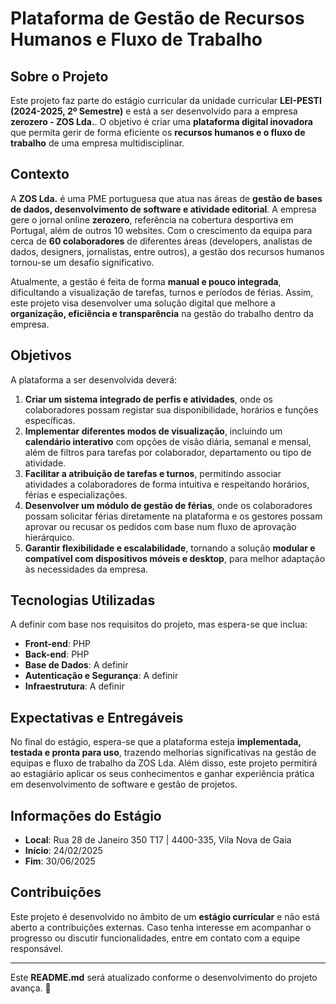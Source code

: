 # Plataforma de Gestão de Recursos Humanos e Fluxo de Trabalho

## Sobre o Projeto

Este projeto faz parte do estágio curricular da unidade curricular **LEI-PESTI (2024-2025, 2º Semestre)** e está a ser desenvolvido para a empresa **zerozero - ZOS Lda.**. O objetivo é criar uma **plataforma digital inovadora** que permita gerir de forma eficiente os **recursos humanos e o fluxo de trabalho** de uma empresa multidisciplinar.

## Contexto

A **ZOS Lda.** é uma PME portuguesa que atua nas áreas de **gestão de bases de dados, desenvolvimento de software e atividade editorial**. A empresa gere o jornal online **zerozero**, referência na cobertura desportiva em Portugal, além de outros 10 websites. Com o crescimento da equipa para cerca de **60 colaboradores** de diferentes áreas (developers, analistas de dados, designers, jornalistas, entre outros), a gestão dos recursos humanos tornou-se um desafio significativo.

Atualmente, a gestão é feita de forma **manual e pouco integrada**, dificultando a visualização de tarefas, turnos e períodos de férias. Assim, este projeto visa desenvolver uma solução digital que melhore a **organização, eficiência e transparência** na gestão do trabalho dentro da empresa.

## Objetivos

A plataforma a ser desenvolvida deverá:

1. **Criar um sistema integrado de perfis e atividades**, onde os colaboradores possam registar sua disponibilidade, horários e funções específicas.
2. **Implementar diferentes modos de visualização**, incluindo um **calendário interativo** com opções de visão diária, semanal e mensal, além de filtros para tarefas por colaborador, departamento ou tipo de atividade.
3. **Facilitar a atribuição de tarefas e turnos**, permitindo associar atividades a colaboradores de forma intuitiva e respeitando horários, férias e especializações.
4. **Desenvolver um módulo de gestão de férias**, onde os colaboradores possam solicitar férias diretamente na plataforma e os gestores possam aprovar ou recusar os pedidos com base num fluxo de aprovação hierárquico.
5. **Garantir flexibilidade e escalabilidade**, tornando a solução **modular e compatível com dispositivos móveis e desktop**, para melhor adaptação às necessidades da empresa.

## Tecnologias Utilizadas

A definir com base nos requisitos do projeto, mas espera-se que inclua:

- **Front-end**: PHP
- **Back-end**: PHP
- **Base de Dados**: A definir
- **Autenticação e Segurança**: A definir
- **Infraestrutura**: A definir

## Expectativas e Entregáveis

No final do estágio, espera-se que a plataforma esteja **implementada, testada e pronta para uso**, trazendo melhorias significativas na gestão de equipas e fluxo de trabalho da ZOS Lda. Além disso, este projeto permitirá ao estagiário aplicar os seus conhecimentos e ganhar experiência prática em desenvolvimento de software e gestão de projetos.

## Informações do Estágio

- **Local**: Rua 28 de Janeiro 350 T17 | 4400-335, Vila Nova de Gaia
- **Início**: 24/02/2025
- **Fim**: 30/06/2025

## Contribuições

Este projeto é desenvolvido no âmbito de um **estágio curricular** e não está aberto a contribuições externas. Caso tenha interesse em acompanhar o progresso ou discutir funcionalidades, entre em contato com a equipe responsável.

---

Este **README.md** será atualizado conforme o desenvolvimento do projeto avança. 🚀


